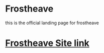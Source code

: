 # Frostheave
this is the official landing page for frostheave 

<a href="https://kyle-hampton.github.io/Frostheave/"><h1>Frostheave Site link</h1></a>
